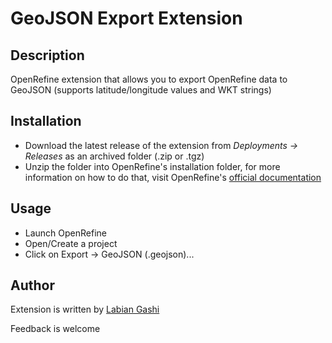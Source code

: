# GeoJSON Export Extension

Description
------
OpenRefine extension that allows you to export OpenRefine data to GeoJSON (supports latitude/longitude values and WKT strings)

Installation
------
* Download the latest release of the extension from _Deployments -> Releases_ as an archived folder (.zip or .tgz)
* Unzip the folder into OpenRefine's installation folder, for more information on how to do that, visit OpenRefine's [official documentation](https://docs.openrefine.org/manual/installing#installing-extensions)

Usage
-----

* Launch OpenRefine
* Open/Create a project
* Click on Export -> GeoJSON (.geojson)...

Author
------

Extension is written by [Labian Gashi](https://gitlab.com/labiangashi)

Feedback is welcome
